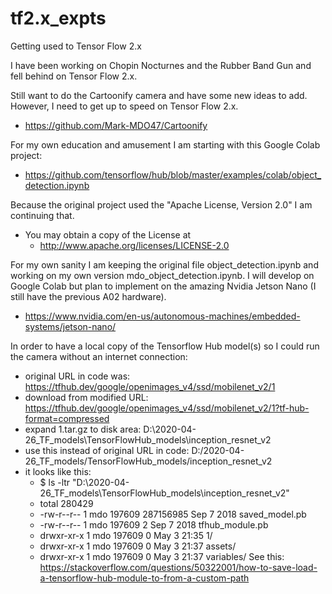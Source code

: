 # tf2.x_expts
Getting used to Tensor Flow 2.x

I have been working on Chopin Nocturnes and the Rubber Band Gun and fell behind on Tensor Flow 2.x.

Still want to do the Cartoonify camera and have some new ideas to add. However, I need to get up to speed on Tensor Flow 2.x.
- https://github.com/Mark-MDO47/Cartoonify

For my own education and amusement I am starting with this Google Colab project:
- https://github.com/tensorflow/hub/blob/master/examples/colab/object_detection.ipynb

Because the original project used the "Apache License, Version 2.0" I am continuing that.
- You may obtain a copy of the License at
  - http://www.apache.org/licenses/LICENSE-2.0

For my own sanity I am keeping the original file object_detection.ipynb and working on my own version mdo_object_detection.ipynb. I will develop on Google Colab but plan to implement on the amazing Nvidia Jetson Nano (I still have the previous A02 hardware).
- https://www.nvidia.com/en-us/autonomous-machines/embedded-systems/jetson-nano/

In order to have a local copy of the Tensorflow Hub model(s) so I could run the camera without an internet connection:
- original URL in code was: https://tfhub.dev/google/openimages_v4/ssd/mobilenet_v2/1
- download from modified URL: https://tfhub.dev/google/openimages_v4/ssd/mobilenet_v2/1?tf-hub-format=compressed
- expand 1.tar.gz to disk area: D:\2020-04-26_TF_models\TensorFlowHub_models\inception_resnet_v2
- use this instead of original URL in code: D:/2020-04-26_TF_models/TensorFlowHub_models/inception_resnet_v2
- it looks like this:
  - $ ls -ltr "D:\2020-04-26_TF_models\TensorFlowHub_models\inception_resnet_v2"
  - total 280429
  - -rw-r--r-- 1 mdo 197609 287156985 Sep  7  2018 saved_model.pb
  - -rw-r--r-- 1 mdo 197609         2 Sep  7  2018 tfhub_module.pb
  - drwxr-xr-x 1 mdo 197609         0 May  3 21:35 1/
  - drwxr-xr-x 1 mdo 197609         0 May  3 21:37 assets/
  - drwxr-xr-x 1 mdo 197609         0 May  3 21:37 variables/
See this: https://stackoverflow.com/questions/50322001/how-to-save-load-a-tensorflow-hub-module-to-from-a-custom-path
